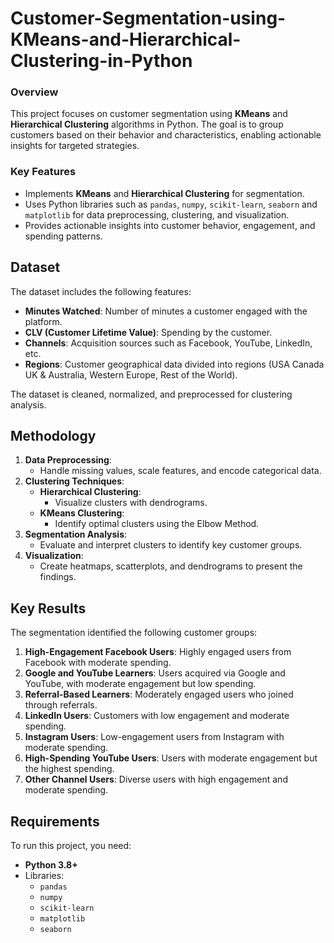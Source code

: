 # Customer-Segmentation-using-KMeans-and-Hierarchical-Clustering-in-Python

### Overview
This project focuses on customer segmentation using **KMeans** and **Hierarchical Clustering** algorithms in Python. The goal is to group customers based on their behavior and characteristics, enabling actionable insights for targeted strategies.

### Key Features
- Implements **KMeans** and **Hierarchical Clustering** for segmentation.
- Uses Python libraries such as `pandas`, `numpy`, `scikit-learn`, `seaborn` and `matplotlib` for data preprocessing, clustering, and visualization.
- Provides actionable insights into customer behavior, engagement, and spending patterns.

## Dataset
The dataset includes the following features:
- **Minutes Watched**: Number of minutes a customer engaged with the platform.
- **CLV (Customer Lifetime Value)**: Spending by the customer.
- **Channels**: Acquisition sources such as Facebook, YouTube, LinkedIn, etc.
- **Regions**: Customer geographical data divided into regions (USA Canada UK & Australia, Western Europe, Rest of the World).

The dataset is cleaned, normalized, and preprocessed for clustering analysis.

## Methodology
1. **Data Preprocessing**:
   - Handle missing values, scale features, and encode categorical data.
2. **Clustering Techniques**:
   - **Hierarchical Clustering**:
     - Visualize clusters with dendrograms.
   - **KMeans Clustering**:
     - Identify optimal clusters using the Elbow Method.
3. **Segmentation Analysis**:
   - Evaluate and interpret clusters to identify key customer groups.
4. **Visualization**:
   - Create heatmaps, scatterplots, and dendrograms to present the findings.

## Key Results
The segmentation identified the following customer groups:
1. **High-Engagement Facebook Users**: Highly engaged users from Facebook with moderate spending.
2. **Google and YouTube Learners**: Users acquired via Google and YouTube, with moderate engagement but low spending.
3. **Referral-Based Learners**: Moderately engaged users who joined through referrals.
4. **LinkedIn Users**: Customers with low engagement and moderate spending.
5. **Instagram Users**: Low-engagement users from Instagram with moderate spending.
6. **High-Spending YouTube Users**: Users with moderate engagement but the highest spending.
7. **Other Channel Users**: Diverse users with high engagement and moderate spending.

## Requirements
To run this project, you need:
- **Python 3.8+**
- Libraries:
  - `pandas`
  - `numpy`
  - `scikit-learn`
  - `matplotlib`
  - `seaborn`



